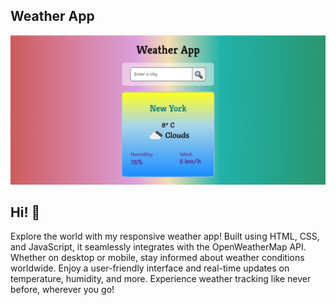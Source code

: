 ## Weather App

![Design preview for the Weather App](./design/Preview%20image.PNG)

## Hi! 👋

Explore the world with my responsive weather app! Built using HTML, CSS, and JavaScript, it seamlessly integrates with the OpenWeatherMap API. Whether on desktop or mobile, stay informed about weather conditions worldwide. Enjoy a user-friendly interface and real-time updates on temperature, humidity, and more. Experience weather tracking like never before, wherever you go!

